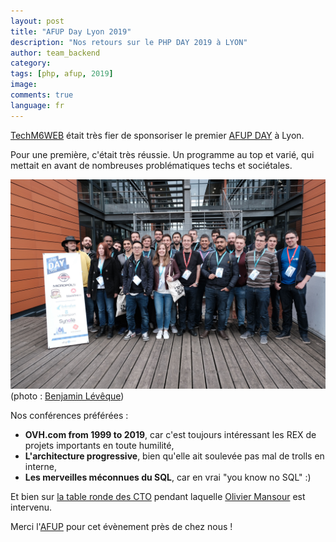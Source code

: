 ```yaml
---
layout: post
title: "AFUP Day Lyon 2019"
description: "Nos retours sur le PHP DAY 2019 à LYON"
author: team_backend
category:
tags: [php, afup, 2019]
image:
comments: true
language: fr
---
```


[TechM6WEB](https://twitter.com/TechM6Web/status/1129447468851171328) était très fier de sponsoriser le premier [AFUP DAY](https://joind.in/event/afup-day-2019-lyon-2019) à Lyon. 

Pour une première, c'était très réussie. Un programme au top et varié, qui mettait en avant de nombreuses problématiques techs et sociétales. 

![La team](/tech.bedrockstreaming.com/public/images/posts/afup-day-2019/afup-day-2019.jpg)
(photo : [Benjamin Lévêque](https://twitter.com/benji__07))

Nos conférences préférées : 
* **OVH.com from 1999 to 2019**, car c'est toujours intéressant les REX de projets importants en toute humilité,
* **L'architecture progressive**, bien qu'elle ait soulevée pas mal de trolls en interne, 
* **Les merveilles méconnues du SQL**, car en vrai "you know no SQL" :) 

Et bien sur [la table ronde des CTO](https://twitter.com/DuchessLyon/status/1129331805029584896) pendant laquelle [Olivier Mansour](https://www.linkedin.com/in/omansour/) est intervenu. 

Merci l'[AFUP](https://twitter.com/AFUP_lyon) pour cet évènement près de chez nous !
